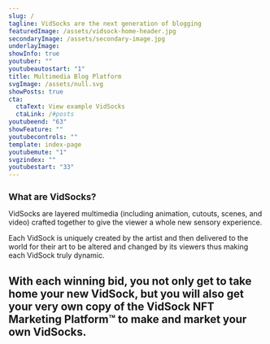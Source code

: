 ```yaml
---
slug: /
tagline: VidSocks are the next generation of blogging
featuredImage: /assets/vidsock-home-header.jpg
secondaryImage: /assets/secondary-image.jpg
underlayImage: 
showInfo: true
youtuber: ""
youtubeautostart: "1"
title: Multimedia Blog Platform
svgImage: /assets/null.svg
showPosts: true
cta:
  ctaText: View example VidSocks
  ctaLink: /#posts
youtubeend: "63"
showFeature: ""
youtubecontrols: ""
template: index-page
youtubemute: "1"
svgzindex: ""
youtubestart: "33"
---
```

<h2 style="font-weight:bold; font-size:125%;">What are VidSocks?</h2>

VidSocks are layered multimedia (including animation, cutouts, scenes, and video) crafted together to give the viewer a whole new sensory experience.

Each VidSock is uniquely created by the artist and then delivered to the world for their art to be altered and changed by its viewers thus making each VidSock truly dynamic.

## With each winning bid, you not only get to take home your new VidSock, but you will also get your very own copy of the <strong>VidSock NFT Marketing Platform™</strong> to make and market your own VidSocks.